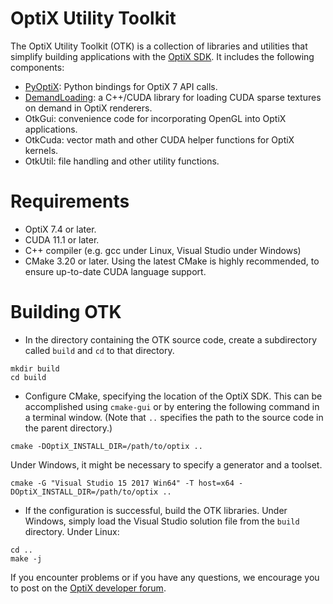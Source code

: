 
# OptiX Utility Toolkit

The OptiX Utility Toolkit (OTK) is a collection of libraries and utilities that simplify building
applications with the [OptiX SDK](https://developer.nvidia.com/designworks/optix/download).  It includes
the following components:

- [PyOptiX](PyOptiX/README.md): Python bindings for OptiX 7 API calls.
- [DemandLoading](DemandLoading/README.md): a C++/CUDA library for loading CUDA sparse textures on demand in OptiX renderers.
- OtkGui: convenience code for incorporating OpenGL into OptiX applications.
- OtkCuda: vector math and other CUDA helper functions for OptiX kernels.
- OtkUtil: file handling and other utility functions.

# Requirements

- OptiX 7.4 or later.
- CUDA 11.1 or later.
- C++ compiler (e.g. gcc under Linux, Visual Studio under Windows)
- CMake 3.20 or later.  Using the latest CMake is highly recommended, to ensure up-to-date CUDA
language support.

# Building OTK

- In the directory containing the OTK source code, create a subdirectory called `build` and `cd` to that directory.
```
mkdir build
cd build
```
- Configure CMake, specifying the location of the OptiX SDK.  This can be accomplished using `cmake-gui` or by entering the following command in a terminal window.  (Note that `..` specifies the path to the source code in the parent directory.)
```
cmake -DOptiX_INSTALL_DIR=/path/to/optix ..
```
Under Windows, it might be necessary to specify a generator and a toolset.  
```
cmake -G "Visual Studio 15 2017 Win64" -T host=x64 -DOptiX_INSTALL_DIR=/path/to/optix ..
```
- If the configuration is successful, build the OTK libraries.  Under Windows, simply load the Visual Studio solution file from the `build` directory.  Under Linux:
```
cd ..
make -j
```

If you encounter problems or if you have any questions, we encourage you to post on the [OptiX developer forum](https://forums.developer.nvidia.com/c/gaming-and-visualization-technologies/visualization/optix/167).
